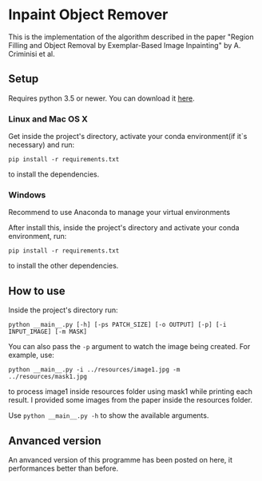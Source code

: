 # Inpaint Object Remover
This is the implementation of the algorithm described in the paper "Region Filling and Object Removal by
Exemplar-Based Image Inpainting" by A. Criminisi et al.

## Setup
Requires python 3.5 or newer. You can download it [here](https://www.python.org/downloads/).

### Linux and Mac OS X
Get inside the project's directory, activate your conda environment(if it`s necessary) and run:
```
pip install -r requirements.txt
```
to install the dependencies.

### Windows
Recommend to use Anaconda to manage your virtual environments

After install this, inside the project's directory and activate your conda environment, run:
```
pip install -r requirements.txt
```
to install the other dependencies.

## How to use
Inside the project's directory run:
```
python __main__.py [-h] [-ps PATCH_SIZE] [-o OUTPUT] [-p] [-i INPUT_IMAGE] [-m MASK]
```
You can also pass the `-p` argument to watch the image being created. For example, use:
```
python __main__.py -i ../resources/image1.jpg -m ../resources/mask1.jpg
```
to process image1 inside resources folder using mask1 while printing each result. I provided some images from the paper inside the resources folder.

Use `python __main__.py -h` to show the available arguments.

## Anvanced version

An anvanced version of this programme has been posted on here, it performances better than before.